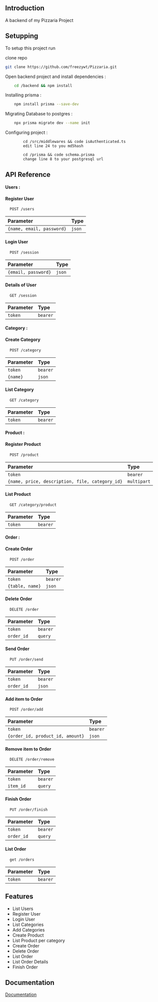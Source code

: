 
## Introduction
A backend of my Pizzaria Project

## Setupping

To setup this project run

clone repo 
```bash
git clone https://github.com/freezywt/Pizzaria.git
```

Open backend project and install dependencies :
```bash
    cd /backend && npm install
```

Installing prisma : 

```bash
    npm install prisma --save-dev
```

Migrating Database to postgres :

```bash
    npx prisma migrate dev --name init
```

Configuring project : 

```
        cd /src/middlewares && code isAuthenticated.ts 
        edit line 24 to you md5hash

        cd /prisma && code schema.prisma
        change line 8 to your postgresql url

```
## API Reference

#### Users :

#### Register User

```http
  POST /users
```

| Parameter      | Type    
| :-------- | :------- 
| `{name, email, password}` | `json` |

#### Login User

```http
  POST /session
```

| Parameter | Type    
| :-------- | :------- 
| `{email, password}` | `json` 


#### Details of User

```http
  GET /session
```

| Parameter | Type     
| :-------- | :-------
| `token` | `bearer` 

#### Category :

#### Create Category

```http
  POST /category
```

| Parameter | Type     
| :-------- | :------- 
| `token` | `bearer` 
| `{name}` | `json` 


#### List Category

```http
  GET /category
```

| Parameter | Type     
| :-------- | :------- 
| `token` | `bearer` 

#### Product :

#### Register Product

```http
  POST /product
```

| Parameter | Type     
| :-------- | :------- 
| `token` | `bearer` 
| `{name, price, description, file, category_id}` | `multipart` |

#### List Product

```http
  GET /category/product
```

| Parameter | Type     
| :-------- | :------- 
| `token` | `bearer` 


#### Order :

#### Create Order

```http
  POST /order
```

| Parameter | Type     
| :-------- | :------- 
| `token` | `bearer` 
|`{table, name}`|`json`|

#### Delete Order

```http
  DELETE /order
```

| Parameter | Type     
| :-------- | :------- 
| `token` | `bearer` 
|`order_id`|`query`|

#### Send Order

```http
  PUT /order/send
```

| Parameter | Type     
| :-------- | :------- 
| `token` | `bearer` 
|`order_id`|`json`|

#### Add item to Order

```http
  POST /order/add
```

| Parameter | Type     
| :-------- | :------- 
| `token` | `bearer` 
|`{order_id, product_id, amount}`|`json`|

#### Remove item to Order

```http
  DELETE /order/remove
```

| Parameter | Type     
| :-------- | :------- 
| `token` | `bearer` 
|`item_id`|`query`|

#### Finish Order

```http
  PUT /order/finish
```

| Parameter | Type     
| :-------- | :------- 
| `token` | `bearer` 
|`order_id`|`query`|

#### List Order

```http
  get /orders
```

| Parameter | Type     
| :-------- | :------- 
| `token` | `bearer` 






## Features

- List Users
- Register User
- Login User
- List Categories
- Add Categories
- Create Product
- List Product per category
- Create Order
- Delete Order
- List Order
- List Order Details
- Finish Order


## Documentation

[Documentation](https://linktodocumentation)

